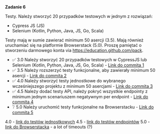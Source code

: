 **Zadanie 6** 

Testy. Należy stworzyć 20 przypadków testowych w jednym z rozwiązań:

- Cypress JS (JS)
- Selenium (Kotlin, Python, Java, JS, Go, Scala)

Testy mają w sumie zawierać minimum 50 asercji (3.5). Mają również
uruchamiać się na platformie Browserstack (5.0). Proszę pamiętać o
stworzeniu darmowego konta via https://education.github.com/pack.

- :white_check_mark: 3.0 Należy stworzyć 20 przypadków testowych w CypressJS lub Selenium
(Kotlin, Python, Java, JS, Go, Scala) - [Link do commita 1](https://github.com/Blato122/E-Biznes-2024.25/commit/61a2b6326fbd7afd4a76803df70188610972c1ca)
- :white_check_mark: 3.5 Należy rozszerzyć testy funkcjonalne, aby zawierały minimum 50
asercji - [Link do commita 2](https://github.com/Blato122/E-Biznes-2024.25/commit/61a2b6326fbd7afd4a76803df70188610972c1ca) 
- :white_check_mark: 4.0 Należy stworzyć testy jednostkowe do wybranego wcześniejszego
projektu z minimum 50 asercjami - [Link do commita 3](https://github.com/Blato122/E-Biznes-2024.25/commit/e6b3ec6a21aa13babaca6f1b3c3709b3535c472a) 
- :white_check_mark: 4.5 Należy dodać testy API, należy pokryć wszystkie endpointy z
minimum jednym scenariuszem negatywnym per endpoint - [Link do commita 4](https://github.com/Blato122/E-Biznes-2024.25/commit/) 
- :grey_question: 5.0 Należy uruchomić testy funkcjonalne na Browserstacku - [Link do commita 5](https://github.com/Blato122/E-Biznes-2024.25/commit/167a0ee5cb2bd36a9558aeb6f91b6c76e706a5fa) 

4.0 - [link do testów jednostkowych]()
4.5 - [link do testów endpointów]()
5.0 - [link do Browserstacka](https://automate.browserstack.com/dashboard/v2/builds/c5808e2d2a2750bc620dadabf7a327f7cf85068b) - a lot of timeouts (?)
